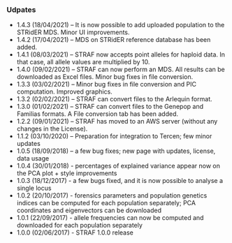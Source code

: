 ### Udpates

* 1.4.3 (18/04/2021) – It is now possible to add uploaded population to the STRidER MDS. Minor UI improvements.
* 1.4.2 (17/04/2021) – MDS on STRidER reference database has been added.
* 1.4.1 (08/03/2021) – STRAF now accepts point alleles for haploid data. In that case, all allele values are multiplied by 10.
* 1.4.0 (09/02/2021) – STRAF can now perform an MDS. All results can be downloaded as Excel files. Minor bug fixes in file conversion.
* 1.3.3 (03/02/2021) – Minor bug fixes in file conversion and PIC computation. Improved graphics.
* 1.3.2 (02/02/2021) – STRAF can convert files to the Arlequin format.
* 1.3.0 (01/02/2021) – STRAF can convert files to the Genepop and Familias formats. A File conversion tab has been added.
* 1.2.2 (09/01/2021) – STRAF has moved to an AWS server (without any changes in the License).
* 1.1.2 (03/10/2020) – Preparation for integration to Tercen; few minor updates
* 1.0.5 (18/09/2018) – a few bug fixes; new page with updates, license, data usage
* 1.0.4 (30/01/2018) - percentages of explained variance appear now on the PCA plot + style improvements
* 1.0.3 (18/12/2017) - a few bugs fixed, and it is now possible to analyse a single locus
* 1.0.2 (20/10/2017) - forensics parameters and population genetics indices can be computed for each population separately; PCA coordinates and eigenvectors can be downloaded
* 1.0.1 (22/09/2017) - allele frequencies can now be computed and downloaded for each population separately
* 1.0.0 (02/06/2017) - STRAF 1.0.0 release
